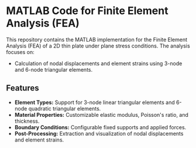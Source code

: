 # MATLAB Code for Finite Element Analysis (FEA)

This repository contains the MATLAB implementation for the Finite Element Analysis (FEA) of a 2D thin plate under plane stress conditions. The analysis focuses on:

- Calculation of nodal displacements and element strains using 3-node and 6-node triangular elements.


## Features
- **Element Types:** Support for 3-node linear triangular elements and 6-node quadratic triangular elements.
- **Material Properties:** Customizable elastic modulus, Poisson's ratio, and thickness.
- **Boundary Conditions:** Configurable fixed supports and applied forces.
- **Post-Processing:** Extraction and visualization of nodal displacements and element strains.


